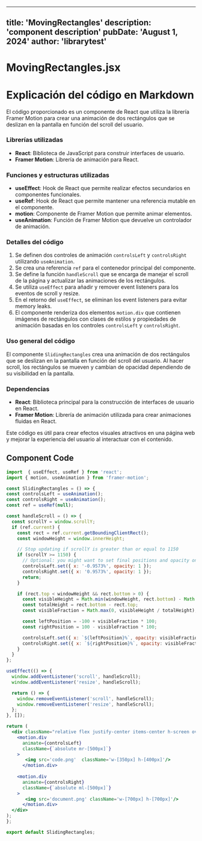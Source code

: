 ---
  title: 'MovingRectangles'
  description: 'component description'
  pubDate: 'August 1, 2024'
  author: 'librarytest'
  ---
  
  
  
  # MovingRectangles.jsx
  # Explicación del código en Markdown

El código proporcionado es un componente de React que utiliza la librería Framer Motion para crear una animación de dos rectángulos que se deslizan en la pantalla en función del scroll del usuario.

### Librerías utilizadas
- **React**: Biblioteca de JavaScript para construir interfaces de usuario.
- **Framer Motion**: Librería de animación para React.

### Funciones y estructuras utilizadas
- **useEffect**: Hook de React que permite realizar efectos secundarios en componentes funcionales.
- **useRef**: Hook de React que permite mantener una referencia mutable en el componente.
- **motion**: Componente de Framer Motion que permite animar elementos.
- **useAnimation**: Función de Framer Motion que devuelve un controlador de animación.

### Detalles del código
1. Se definen dos controles de animación `controlsLeft` y `controlsRight` utilizando `useAnimation`.
2. Se crea una referencia `ref` para el contenedor principal del componente.
3. Se define la función `handleScroll` que se encarga de manejar el scroll de la página y actualizar las animaciones de los rectángulos.
4. Se utiliza `useEffect` para añadir y remover event listeners para los eventos de scroll y resize.
5. En el retorno del `useEffect`, se eliminan los event listeners para evitar memory leaks.
6. El componente renderiza dos elementos `motion.div` que contienen imágenes de rectángulos con clases de estilos y propiedades de animación basadas en los controles `controlsLeft` y `controlsRight`.

### Uso general del código
El componente `SlidingRectangles` crea una animación de dos rectángulos que se deslizan en la pantalla en función del scroll del usuario. Al hacer scroll, los rectángulos se mueven y cambian de opacidad dependiendo de su visibilidad en la pantalla.

### Dependencias
- **React**: Biblioteca principal para la construcción de interfaces de usuario en React.
- **Framer Motion**: Librería de animación utilizada para crear animaciones fluidas en React.

Este código es útil para crear efectos visuales atractivos en una página web y mejorar la experiencia del usuario al interactuar con el contenido.
  
  ## Component Code
  ```jsx
  import  { useEffect, useRef } from 'react';
import { motion, useAnimation } from 'framer-motion';

const SlidingRectangles = () => {
  const controlsLeft = useAnimation();
  const controlsRight = useAnimation();
  const ref = useRef(null);

  const handleScroll = () => {
    const scrollY = window.scrollY;
    if (ref.current) {
      const rect = ref.current.getBoundingClientRect();
      const windowHeight = window.innerHeight;

      // Stop updating if scrollY is greater than or equal to 1150
      if (scrollY >= 1150) {
        // Optional: you might want to set final positions and opacity once when reaching the threshold
        controlsLeft.set({ x: '-0.9573%', opacity: 1 });
        controlsRight.set({ x: '0.9573%', opacity: 1 });
        return;
      }

      if (rect.top < windowHeight && rect.bottom > 0) {
        const visibleHeight = Math.min(windowHeight, rect.bottom) - Math.max(0, rect.top);
        const totalHeight = rect.bottom - rect.top;
        const visibleFraction = Math.max(0, visibleHeight / totalHeight);

        const leftPosition = -100 + visibleFraction * 100;
        const rightPosition = 100 - visibleFraction * 100;

        controlsLeft.set({ x: `${leftPosition}%`, opacity: visibleFraction });
        controlsRight.set({ x: `${rightPosition}%`, opacity: visibleFraction });
      }
    }
  };

  useEffect(() => {
    window.addEventListener('scroll', handleScroll);
    window.addEventListener('resize', handleScroll);

    return () => {
      window.removeEventListener('scroll', handleScroll);
      window.removeEventListener('resize', handleScroll);
    };
  }, []);

  return (
    <div className="relative flex justify-center items-center h-screen overflow-hidden" ref={ref}>
      <motion.div
        animate={controlsLeft}
        className={`absolute mr-[500px]`}
      >
         <img src='code.png'  className='w-[350px] h-[400px]'/>
        </motion.div>
       
      <motion.div
        animate={controlsRight}
        className={`absolute ml-[500px]`}
      >
         <img src='document.png' className='w-[700px] h-[700px]'/>
        </motion.div>
    </div>
  );
};

export default SlidingRectangles;
  ```
  